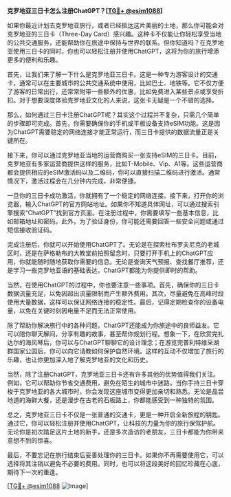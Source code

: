 **克罗地亚三日卡怎么注册ChatGPT？[[TG💪+ @esim1088](https://t.me/s/esim1088)]**

如果你最近计划去克罗地亚旅行，或者已经抵达这片美丽的土地，那么你可能会对克罗地亚的三日卡（Three-Day Card）感兴趣。这种卡不仅能让你轻松享受当地的公共交通服务，还能帮助你在旅途中保持与世界的联系。但你知道吗？在克罗地亚使用三日卡的同时，你也可以轻松注册并使用ChatGPT，这将为你的旅行增添更多的便利和乐趣。

首先，让我们来了解一下什么是克罗地亚三日卡。这是一种专为游客设计的交通卡，通常可以在主要城市的公共交通系统中使用，比如巴士、地铁等。它不仅方便了游客的日常出行，还常常附带一些额外的优惠，比如免费进入某些景点或享受折扣。对于想要深度体验克罗地亚文化的人来说，这张卡无疑是一个不错的选择。

那么，如何通过三日卡注册ChatGPT呢？其实这个过程并不复杂，只需几个简单的步骤即可完成。首先，你需要确保你的手机或平板设备支持eSIM功能。这是因为ChatGPT需要稳定的网络连接才能正常运行，而三日卡提供的数据流量正是关键所在。

接下来，你可以通过克罗地亚当地的运营商购买一张支持eSIM的三日卡。目前，克罗地亚有多家运营商提供这样的服务，比如T-Mobile、Vip、A1等。这些运营商都会提供相应的eSIM激活码以及二维码，你可以直接扫描二维码进行激活。通常情况下，激活过程会在几分钟内完成，非常便捷。

一旦你的三日卡成功激活，你就拥有了一个稳定的网络连接。接下来，打开你的浏览器，输入ChatGPT的官方网站地址。如果你不知道具体网址，可以通过搜索引擎搜索“ChatGPT”找到官方页面。在注册过程中，你需要填写一些基本信息，比如邮箱地址和密码。此外，为了验证身份，你可能还需要回答一些安全问题或通过短信接收验证码。

完成注册后，你就可以开始使用ChatGPT了。无论是在探索杜布罗夫尼克的老城区时，还是在萨格勒布的大教堂前拍照留念时，只要打开手机上的ChatGPT应用，你就能随时随地获取你需要的信息。无论是查询天气预报、查找餐厅推荐，还是学习一些克罗地亚语的基础表达，ChatGPT都能为你提供即时的帮助。

当然，在使用ChatGPT的过程中，你也要注意一些事项。首先，确保你的三日卡数据流量充足，以免因超出流量限制而产生额外费用。其次，尽量避免在高峰时段使用大量数据，这样可以保证网络连接的稳定性。最后，记得定期检查你的设备电量，以免在关键时刻因电量不足而无法正常使用。

除了帮助你解决旅行中的各种问题，ChatGPT还能成为你旅途中的良师益友。它可以陪你聊天解闷，分享有趣的故事，甚至帮你规划行程。想象一下，在欣赏完扎达尔的海风琴后，你可以与ChatGPT聊聊它的设计理念；在游览完普利特维采湖群国家公园后，你可以向它请教如何保护自然环境。这样的互动不仅增加了旅行的乐趣，也让你更加深入地了解克罗地亚的文化和历史。

当然，除了注册ChatGPT，克罗地亚三日卡还有许多其他的优势值得我们关注。例如，它可以帮助你节省交通费用，避免在陌生的城市中迷路。当你手持三日卡穿梭于克罗地亚的各大城市时，你会发现这座城市变得更加亲切和熟悉。无论是品尝地道的海鲜大餐，还是漫步在古老的石板路上，你都能感受到一种独特的氛围。

总之，克罗地亚三日卡不仅是一张普通的交通卡，更是一种开启全新旅程的钥匙。通过它，你可以轻松注册并使用ChatGPT，让科技的力量为你的旅行保驾护航。无论你是初次踏足这片土地的新手，还是多次造访的老朋友，三日卡都能为你带来意想不到的惊喜。

最后，不要忘记在旅行结束后妥善处理你的三日卡。如果你不再需要使用它，可以选择将其注销以避免不必要的费用。同时，也可以将这段美好的回忆珍藏在心底，期待下一次的重逢。

[[TG💪+ @esim1088](https://t.me/s/esim1088) ![Image](https://i.postimg.cc/4NQfJmqS/Snipaste-2025-05-13-00-14-12.png)]